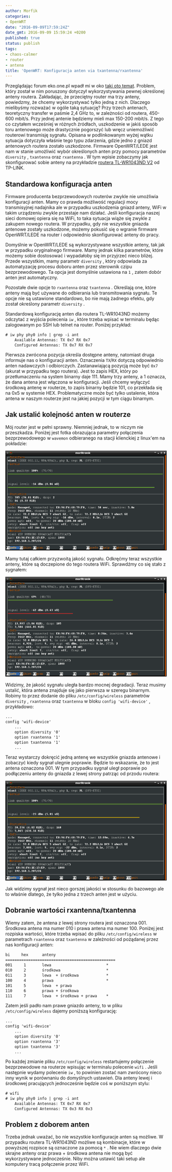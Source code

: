 ```yaml
---
author: Morfik
categories:
- OpenWRT
date: "2016-09-09T17:59:24Z"
date_gmt: 2016-09-09 15:59:24 +0200
published: true
status: publish
tags:
- chaos-calmer
- router
- antena
title: 'OpenWRT: Konfiguracja anten via txantenna/rxantenna'
---
```


Przeglądając forum eko.one.pl wpadł mi w oko [taki oto
temat](http://eko.one.pl/forum/viewtopic.php?pid=171898#p171898). Problem, który został w nim
poruszony dotyczył wykorzystywania pewnej określonej anteny routera. Zakładając, że przeciętny
router ma trzy anteny, powiedzmy, że chcemy wykorzystywać tylko jedną z nich. Dlaczego mielibyśmy
rozważać w ogóle taką sytuację? Przy trzech antenach, teoretyczny transfer w paśmie 2,4 GHz to, w
zależności od routera, 450-600 mbit/s. Przy jednej antenie będziemy mieli max 150-200 mbit/s. Z tego
co czytałem wcześniej w różnych źródłach, uszkodzenie w jakiś sposób toru antenowego może
drastycznie pogorszyć lub wręcz uniemożliwić routerowi transmisję sygnału. Opisana w podlinkowanym
wyżej wątku sytuacja dotyczyła właśnie tego typu zdarzenia, gdzie jedno z gniazd antenowych routera
zostało uszkodzone. Firmware OpenWRT/LEDE jest nam w stanie umożliwić wybór określonych anten przy
pomocy parametrów `diversity` , `txantenna` oraz `rxantenna` . W tym wpisie zobaczymy jak
skonfigurować sobie anteny na przykładzie [routera TL-WR1043ND
V2](http://www.tp-link.com.pl/products/details/TL-WR1043ND.html) od TP-LINK.

<!--more-->
## Standardowa konfiguracja anten

Firmware producenta bezprzewodowych routerów zwykle nie umożliwia konfiguracji anten. Mamy co prawda
możliwość regulacji mocy transmisyjnej nadajnika ale w przypadku uszkodzenia gniazd anteny, WiFi w
takim urządzeniu zwykle przestaje nam działać. Jeśli konfiguracja naszej sieci domowej opiera się na
WiFi, to taka sytuacja wiąże się zwykle z zakupem nowego routera. W przypadku, gdy nie wszystkie
gniazda antenowe zostały uszkodzone, możemy pokusić się o wgranie firmware OpenWRT/LEDE na router i
odpowiednio skonfigurować anteny do pracy.

Domyślnie w OpenWRT/LEDE są wykorzystywane wszystkie anteny, tak jak w przypadku oryginalnego
firmware. Mamy jednak kilka parametrów, które możemy sobie dostosować i wypadałoby się im przyjrzeć
nieco bliżej. Przede wszystkim, mamy parametr `diversity` , który odpowiada za automatyzację procesu
doboru anten przez sterownik czipu bezprzewodowego. Ta opcja jest domyślnie ustawiona na `1` , zatem
dobór anten jest automatyczny.

Pozostałe dwie opcje to `rxantenna` oraz `txantenna` . Określają one, które anteny mają być używane
do odbierania lub transmitowania sygnału. Te opcje nie są ustawione standardowo, bo nie mają żadnego
efektu, gdy został określony parametr `diversity` .

Standardową konfigurację anten dla routera TL-WR1043ND możemy odczytać z wyjścia polecenia `iw` ,
które trzeba wpisać w terminalu będąc zalogowanym po SSH lub telnet na router. Poniżej przykład:

    # iw phy phy0 info | grep -i ant
        Available Antennas: TX 0x7 RX 0x7
        Configured Antennas: TX 0x7 RX 0x7

Pierwsza zwrócona pozycja określa dostępne anteny, natomiast druga informuje nas o konfiguracji
anten. Oznaczenia `TX`/`RX` dotyczą odpowiednio anten nadawczych i odbiorczych. Zastanawiającą
pozycją może być `0x7` (akurat w przypadku tego routera). Jest to zapis HEX, który po
przetłumaczeniu na system binarny daje 111. Mamy trzy anteny, a 1 oznacza, że dana antena jest
włączona w konfiguracji. Jeśli chcemy wyłączyć środkową antenę w routerze, to zapis binarny będzie
101, co przekłada się na 0x5 w systemie HEX. Problematyczne może być tylko ustalenie, która antena w
naszym routerze jest na jakiej pozycji w tym ciągu binarnym.

## Jak ustalić kolejność anten w routerze

Mój router jest w pełni sprawny. Niemniej jednak, to w niczym nie przeszkadza. Poniżej jest fotka
obrazująca parametry połączenia bezprzewodowego w `wavemon` odbieranego na stacji klienckiej z
linux'em na pokładzie:

![](/img/2016/09/1.txantenna-rxantenna-anteny-router-openwrt-konfiguracja.png#huge)

Mamy tutaj całkiem przyzwoitą jakość sygnału. Odkręćmy teraz wszystkie anteny, które są doczepione
do tego routera WiFi. Sprawdźmy co się stało z
sygnałem:

![](/img/2016/09/2.txantenna-rxantenna-anteny-router-openwrt-konfiguracja.png#huge)

Widzimy, że jakość sygnału uległa bardzo mocnej degradacji. Teraz musimy ustalić, która antena
znajduje się jako pierwsza w szeregu binarnym. Robimy to przez dodanie do pliku
`/etc/config/wireless` parametrów `diversity` , `rxantenna` oraz `txantenna` w bloku `config
'wifi-device'` , przykładowo:

    ...
    config 'wifi-device'
        ...
        option diversity '0'
        option rxantenna '1'
        option txantenna '1'
        ...

Teraz wystarczy dokręcić jedną antenę we wszystkie gniazda antenowe i zobaczyć kiedy sygnał ulegnie
poprawie. Będzie to wskazanie, że to jest antena oznaczona 001. W tym przypadku sygnał uległ
poprawie po podłączeniu anteny do gniazda z lewej strony patrząc od przodu routera:

![](/img/2016/09/3.txantenna-rxantenna-anteny-router-openwrt-konfiguracja.png#huge)

Jak widzimy sygnał jest nieco gorszej jakości w stosunku do bazowego ale to właśnie dlatego, że
tylko jedna z trzech anten jest w użyciu.

## Dobranie wartości rxantenna/txantenna

Wiemy zatem, że antena z lewej strony routera jest oznaczona 001. Środkowa antena ma numer 010 i
prawa antena ma numer 100. Poniżej jest rozpiska wartości, które trzeba wpisać do pliku
`/etc/config/wireless` w parametrach `rxantenna` oraz `txantenna` w zależności od pożądanej przez
nas konfiguracji anten:

    bi     hex      anteny
    ================================================
    001     1       lewa                        *
    010     2       środkowa                    *
    011     3       lewa  + środkowa            *
    100     4       prawa                       *
    101     5       lewa  + prawa
    110     6       prawa + środkowa
    111     7       lewa  + środkowa + prawa    *

Zatem jeśli padło nam prawe gniazdo anteny, to w pliku `/etc/config/wireless` dajemy poniższą
konfigurację:

    ...
    config 'wifi-device'
        ...
        option diversity '0'
        option rxantenna '3'
        option txantenna '3'
        ...

Po każdej zmianie pliku `/etc/config/wireless` restartujemy połączenie bezprzewodowe na routerze
wpisując w terminalu polecenie `wifi` . Jeśli następnie wydamy polecenie `iw` , to powinien zostać
nam zwrócony nieco inny wynik w porównaniu do domyślnych ustawień. Dla anteny lewej i środkowej
pracujących jednocześnie będzie coś w poniższym stylu:

    # wifi
    # iw phy phy0 info | grep -i ant
        Available Antennas: TX 0x7 RX 0x7
        Configured Antennas: TX 0x3 RX 0x3

## Problem z doborem anten

Trzeba jednak uważać, bo nie wszystkie konfiguracje anten są możliwe. W przypadku routera
TL-WR1043ND możliwe są kombinacje, które w powyższej rozpisce są oznaczone za pomocą `*` . Nie wiem
dlaczego dwie skrajne anteny oraz prawa + środkowa antena nie mogą być wykorzystywane jednocześnie.
Niby można ustawić taki setup ale komputery tracą połączenie przez WiFi.
